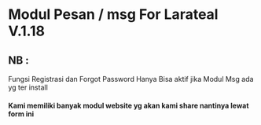 # Modul Pesan / msg For Larateal V.1.18

## NB :

Fungsi Registrasi dan Forgot Password Hanya Bisa aktif jika Modul Msg ada yg ter install

#### Kami memiliki banyak modul website yg akan kami share nantinya lewat form ini
